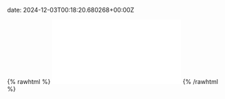 date: 2024-12-03T00:18:20.680268+00:00Z


{% rawhtml %}
<embed src="./example.com-http.html" type="text/html">
{% /rawhtml %}